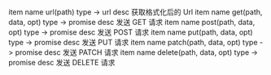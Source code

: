 <api jade>
   item
      name url(path)
      type -> url
      desc 获取格式化后的 Url
   item
      name get(path, data, opt)
      type -> promise
      desc 发送 GET 请求
   item
      name post(path, data, opt)
      type -> promise
      desc 发送 POST 请求
   item
      name put(path, data, opt)
      type -> promise
      desc 发送 PUT 请求
   item
      name patch(path, data, opt)
      type -> promise
      desc 发送 PATCH 请求
   item
      name delete(path, data, opt)
      type -> promise
      desc 发送 DELETE 请求
</api>